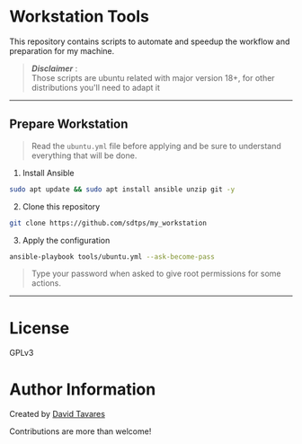 # Workstation Tools

This repository contains scripts to automate and speedup the workflow and preparation for my machine.

> **_Disclaimer_** :  
> Those scripts are ubuntu related with major version 18+, for other distributions you'll need to adapt it
___

## Prepare Workstation

> Read the `ubuntu.yml` file before applying and be sure to understand everything that will be done.

1. Install Ansible
```bash
sudo apt update && sudo apt install ansible unzip git -y
```
2. Clone this repository
```bash
git clone https://github.com/sdtps/my_workstation
```

3. Apply the configuration
```bash
ansible-playbook tools/ubuntu.yml --ask-become-pass
```
>Type your password when asked to give root permissions for some actions.
___

# License
GPLv3

# Author Information
Created by [David Tavares](https://github.com/Sdtps)

Contributions are more than welcome!

